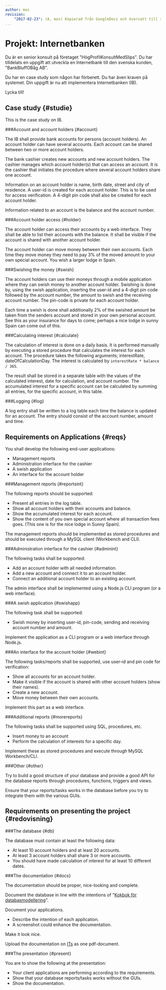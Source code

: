 ```yaml
---
author: mos
revision:
    "2017-02-23": (A, mos) Kopierad från GoogleDocs och översatt till svenska samt aningen modifierad.
...
```

Projekt: Internetbanken
==================================

Du är en senior konsult på företaget "HögProfilKonsultMedSlips". Du har tilldelats en uppgift att utveckla en Internetbank till den svenska kunden, "BankBluffOBåg AB".

Du har en case study som någon har förberett. Du har även kraven på systemet. Din uppgift är nu att implementera Internetbanken (IB).

Lycka till!



Case study {#studie}
--------------------------------------------------------------------

This is the case study on IB.



###Account and account holders {#account}

The IB shall provide bank accounts for persons (account holders). An account holder can have several accounts. Each account can be shared between two or more account holders.

The bank cashier creates new accounts and new account holders. The cashier manages which account holder(s) that can access an account. It is the cashier that initiates the procedure where several account holders share one account.

Information on an account holder is name, birth date, street and city of residence. A user-id is created for each account holder. This is to be used for access verification. A 4-digit pin code shall also be created for each account holder.

Information related to an account is the balance and the account number.



###Account holder access {#holder}

The account holder can access their accounts by a web interface. They shall be able to list their accounts with the balance. It shall be visible if the account is shared with another account holder.

The account holder can move money between their own accounts. Each time they move money they need to pay 3% of the moved amount to your own special account. You wish a larger lodge in Spain.



###Swishing the money {#swish}

The account holders can use their moneys through a mobile application where they can swish money to another account holder. Swishing is done by, using the swish application, inserting the user-id and a 4-digit pin code followed by the account number, the amount to swish and the receiving account number. The pin-code is private for each account holder.

Each time a swish is done shall additionally 2% of the swished amount be taken from the senders account and stored in your own personal account. See this as your insurance for days to come; perhaps a nice lodge in sunny Spain can come out of this.



###Calculating interest {#calculate}

The calculation of interest is done on a daily basis. It is performed manually by executing a stored procedure that calculates the interest for each account. The procedure takes the following arguments; interestRate, dateOfCalculationDay. The interest is calculated by `interestRate * balance / 365`.

The result shall be stored in a separate table with the values of the calculated interest, date for calculation, and account number. The accumulated interest for a specific account can be calculated by summing all entries, for the specific account, in this table.



###Logging {#log}

A log entry shall be written to a log table each time the balance is updated for an account. The entry should consist of the account number, amount and time.



Requirements on Applications {#reqs}
--------------------------------------------------------------------

You shall develop the following end-user applications:

* Management reports
* Administration interface for the cashier
* A swish application
* An interface for the account holder



###Management reports {#reportsint}

The following reports should be supported:

* Present all entries in the log table.
* Show all account holders with their accounts and balance.
* Show the accumulated interest for each account.
* Show the content of you own special account where all transaction fees goes. (This one is for the nice lodge in Sunny Spain).

The management reports should be implemented as stored procedures and should be executed through a MySQL client (Workbench and CLI).



###Administration interface for the cashier {#adminint}

The following tasks shall be supported:

* Add an account holder with all needed information.
* Add a new account and connect it to an account holder.
* Connect an additional account holder to an existing account.

The admin interface shall be implemented using a Node.js CLI program (or a web interface).



###A swish application {#swishapp}

The following task shall be supported:

* Swish money by inserting user-id, pin-code, sending and receiving account number and amount.

Implement the application as a CLI program or a web interface through Node.js.



###An interface for the account holder {#webint}

The following tasks/reports shall be supported, use user-id and pin code for verification:

* Show all accounts for an account holder.
* Make it visible if the account is shared with other account holders (show their names).
* Create a new account.
* Move money between their own accounts.

Implement this part as a web interface.



###Additional reports {#morereports}

The following tasks shall be supported using SQL, procedures, etc.

* Insert money to an account
* Perform the calculation of interests for a specific day.

Implement these as stored procedures and execute through MySQL Workbench/CLI.



###Other {#other}

Try to build a good structure of your database and provide a good API for the database reports through procedures, functions, triggers and views.

Ensure that your reports/tasks works in the database before you try to integrate them with the various GUIs.



Requirements on presenting the project {#redovisning}
--------------------------------------------------------------------



###The database {#db}

The database must contain at least the following data:

* At least 10 account holders and at least 20 accounts.
* At least 3 account holders shall share 3 or more accounts.
* You should have made calculation of interest for at least 10 different dates.



###The documentation {#docs}

The documentation should be proper, nice-looking and complete.

Document the database in line with the intentions of "[Kokbok för databasmodellering](kunskap/kokbok-for-databasmodellering)".

Document your applications.

* Describe the intention of each application.
* A screenshot could enhance the documentation.

Make it look nice.

Upload the documentation on [ITs](bth#its) as one pdf-document.



###The presentation {#present}

You are to show the following at the presentation:

* Your client applications are performing according to the requirements.
* Show that your database reports/tasks works without the GUIs.
* Show the documentation.
